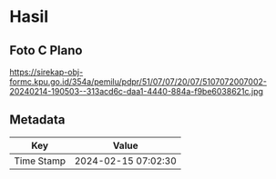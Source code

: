 # Hasil

## Foto C Plano

https://sirekap-obj-formc.kpu.go.id/354a/pemilu/pdpr/51/07/07/20/07/5107072007002-20240214-190503--313acd6c-daa1-4440-884a-f9be6038621c.jpg


## Metadata

| Key        | Value               |
| ---------- | ------------------- |
| Time Stamp | 2024-02-15 07:02:30 |




